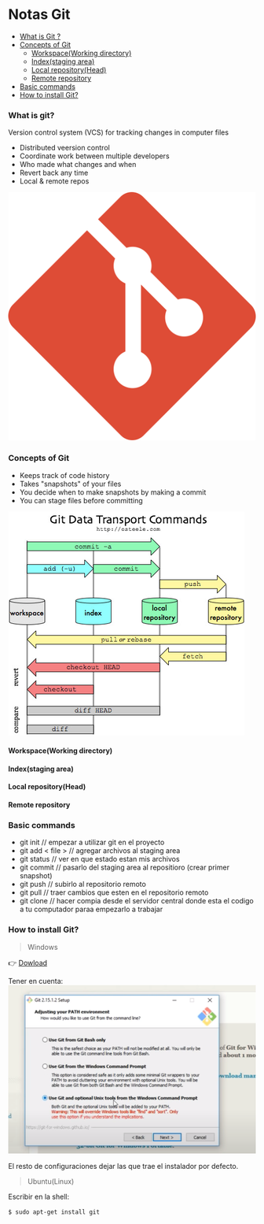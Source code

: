 <!--Title-->
# Notas Git

<!--Indice-->
 - [What is Git ?](#what-is-git)
 - [Concepts of Git](#concepts-of-git)
   - [Workspace(Working directory)](#workspaceworking-directory)
   - [Index(staging area)](#indexstaging-area)
   - [Local repository(Head)](#local-repositoryhead)
   - [Remote repository](#remote-repository)
 - [Basic commands](#basic-commands)
 - [How to install Git?](#how-to-install-git)

### What is git?

Version control system (VCS) for tracking changes in computer files

* Distributed veersion control
* Coordinate work between multiple developers
* Who made what changes and when
* Revert back any time
* Local & remote repos

![git_logo](images/git_logo.png "git")

### Concepts of Git

- Keeps track of code history
- Takes "snapshots" of your files
- You decide when to make snapshots by making a commit
- You can stage files before committing

![git_logo](images/git_tree.jpg "git")

#### **Workspace**(Working directory)

#### **Index**(staging area)

#### **Local repository**(Head)

#### **Remote repository**


###  Basic commands

- git init // empezar a utilizar git en el proyecto
- git add < file >  // agregar archivos al staging area
- git status // ver en que estado estan mis archivos
- git commit // pasarlo del staging area al repositioro (crear primer snapshot)
- git push // subirlo al repositorio remoto
- git pull // traer cambios que esten en el repositorio remoto
- git clone // hacer compia desde el servidor central donde esta el codigo a tu computador paraa empezarlo a trabajar

### How to install Git?

> Windows

:point_right: [Dowload](https://git-scm.com/download/win "instalar_git")

Tener en cuenta:
![captura](images/captura_instalacion.PNG "captura")

El resto de configuraciones dejar las que trae el instalador por defecto.

> Ubuntu(Linux)  

Escribir en la shell: 

```bash
$ sudo apt-get install git
```